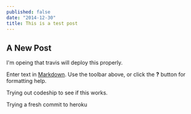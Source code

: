 ```yaml
---
published: false
date: "2014-12-30"
title: This is a test post
---
```


## A New Post

I'm opeing that travis will deploy this properly.

Enter text in [Markdown](http://daringfireball.net/projects/markdown/). Use the toolbar above, or click the **?** button for formatting help.

Trying out codeship to see if this works.

Trying a fresh commit to heroku